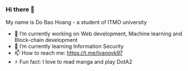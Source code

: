 ### Hi there 👋

<!--
**hoang97/hoang97** is a ✨ _special_ ✨ repository because its `README.md` (this file) appears on your GitHub profile.

Here are some ideas to get you started:

- 🔭 I’m currently working on ...
- 🌱 I’m currently learning ...
- 👯 I’m looking to collaborate on ...
- 🤔 I’m looking for help with ...
- 💬 Ask me about ...
- 📫 How to reach me: ...
- 😄 Pronouns: ...
- ⚡ Fun fact: ...
-->
My name is Do Bao Hoang - a student of ITMO university
- 🔭 I’m currently working on Web development, Machine learning and Block-chain development
- 🌱 I’m currently learning Information Security
- 📫 How to reach me: https://t.me/Ivanovk97
- ⚡ Fun fact: I love to read manga and play DotA2

